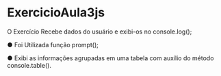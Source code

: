 # ExercicioAula3js
O Exercício Recebe dados do usuário e exibi-os no console.log();

● Foi Utilizada função prompt();

● Exibi as informações agrupadas em uma tabela com auxílio do método console.table().